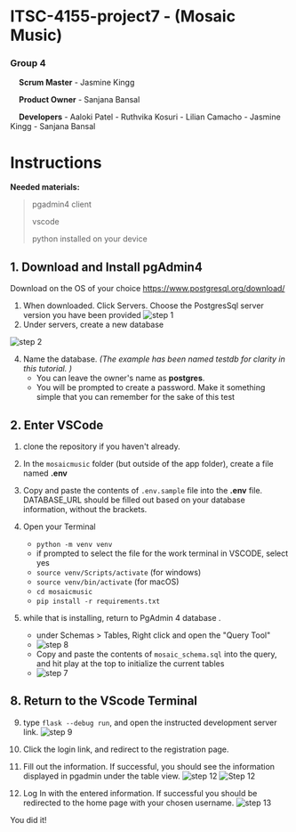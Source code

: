 # ITSC-4155-project7 - (Mosaic Music)

### Group 4 
&nbsp;&nbsp;&nbsp;&nbsp;**Scrum Master**
    - Jasmine Kingg

&nbsp;&nbsp;&nbsp;&nbsp;**Product Owner**
    - Sanjana Bansal

&nbsp;&nbsp;&nbsp;&nbsp;**Developers**
    - Aaloki Patel
    - Ruthvika Kosuri
    - Lilian Camacho
    - Jasmine Kingg
    - Sanjana Bansal

# Instructions
**Needed materials:**
> pgadmin4 client
> 
> vscode
> 
> python installed on your device


## 1. Download and Install pgAdmin4
Download on the OS of your choice
https://www.postgresql.org/download/
1. When downloaded. Click Servers. Choose the PostgresSql server version you have been provided
![step 1](https://imgur.com/DndDxmB.png)
2. Under servers, create a new database

![step 2](https://imgur.com/dGOMLYg.png)

4. Name the database. _(The example has been named testdb for clarity in this tutorial. )_
   - You can leave the owner's name as **postgres**.
   - You will be prompted to create a password. Make it something simple that you can remember for the sake of this test

 ## 2. Enter VSCode 
1. clone the repository if you haven't already.
2. In the `mosaicmusic` folder (but outside of the app folder), create a file named **.env**

4. Copy and paste the contents of `.env.sample` file into the **.env** file. DATABASE_URL should be filled out based on your database information, without the brackets.

6. Open your Terminal
     - `python -m venv venv`
     - if prompted to select the file for the work terminal in VSCODE, select yes
     - `source venv/Scripts/activate` (for windows)
     - `source venv/bin/activate` (for macOS)
     - `cd mosaicmusic`
     - `pip install -r requirements.txt`

7. while that is installing, return to PgAdmin 4 database .
   - under Schemas > Tables, Right click and open the "Query Tool"
   - ![step 8](https://imgur.com/cS1EIph.png)
   - Copy and paste the contents of `mosaic_schema.sql` into the query, and hit play at the top to initialize the current tables
   - ![step 7](https://imgur.com/33KpLkK.png)
  
## 8. Return to the VScode Terminal
9. type `flask --debug run`, and open the instructed development server link.
![step 9](https://imgur.com/fQnK4US.png)


11. Click the login link, and redirect to the registration page.
12. Fill out the information. If successful, you should see the information displayed in pgadmin under the table view.
![step 12](https://imgur.com/hAvRNY2.png)
![Step 12](https://imgur.com/op9qSxG.png)



13. Log In with the entered information. If successful you should be redirected to the home page with your chosen username.
![step 13](https://imgur.com/snjASNP.png)

You did it!
